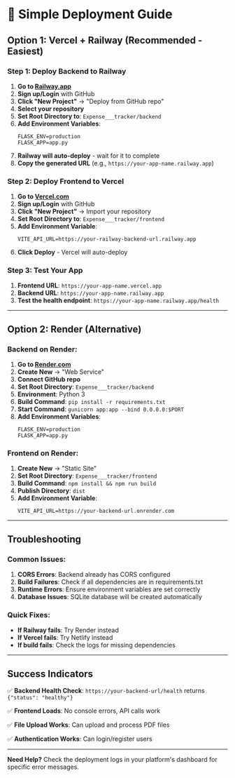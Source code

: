 # 🚀 Simple Deployment Guide

## **Option 1: Vercel + Railway (Recommended - Easiest)**

### **Step 1: Deploy Backend to Railway**

1. **Go to [Railway.app](https://railway.app)**
2. **Sign up/Login** with GitHub
3. **Click "New Project"** → "Deploy from GitHub repo"
4. **Select your repository**
5. **Set Root Directory to**: `Expense___tracker/backend`
6. **Add Environment Variables**:
   ```
   FLASK_ENV=production
   FLASK_APP=app.py
   ```
7. **Railway will auto-deploy** - wait for it to complete
8. **Copy the generated URL** (e.g., `https://your-app-name.railway.app`)

### **Step 2: Deploy Frontend to Vercel**

1. **Go to [Vercel.com](https://vercel.com)**
2. **Sign up/Login** with GitHub
3. **Click "New Project"** → Import your repository
4. **Set Root Directory to**: `Expense___tracker/frontend`
5. **Add Environment Variable**:
   ```
   VITE_API_URL=https://your-railway-backend-url.railway.app
   ```
6. **Click Deploy** - Vercel will auto-deploy

### **Step 3: Test Your App**

1. **Frontend URL**: `https://your-app-name.vercel.app`
2. **Backend URL**: `https://your-app-name.railway.app`
3. **Test the health endpoint**: `https://your-app-name.railway.app/health`

---

## **Option 2: Render (Alternative)**

### **Backend on Render:**

1. **Go to [Render.com](https://render.com)**
2. **Create New** → "Web Service"
3. **Connect GitHub repo**
4. **Set Root Directory**: `Expense___tracker/backend`
5. **Environment**: Python 3
6. **Build Command**: `pip install -r requirements.txt`
7. **Start Command**: `gunicorn app:app --bind 0.0.0.0:$PORT`
8. **Add Environment Variables**:
   ```
   FLASK_ENV=production
   FLASK_APP=app.py
   ```

### **Frontend on Render:**

1. **Create New** → "Static Site"
2. **Set Root Directory**: `Expense___tracker/frontend`
3. **Build Command**: `npm install && npm run build`
4. **Publish Directory**: `dist`
5. **Add Environment Variable**:
   ```
   VITE_API_URL=https://your-backend-url.onrender.com
   ```

---

## **Troubleshooting**

### **Common Issues:**

1. **CORS Errors**: Backend already has CORS configured
2. **Build Failures**: Check if all dependencies are in requirements.txt
3. **Runtime Errors**: Ensure environment variables are set correctly
4. **Database Issues**: SQLite database will be created automatically

### **Quick Fixes:**

- **If Railway fails**: Try Render instead
- **If Vercel fails**: Try Netlify instead
- **If build fails**: Check the logs for missing dependencies

---

## **Success Indicators**

✅ **Backend Health Check**: `https://your-backend-url/health` returns `{"status": "healthy"}`

✅ **Frontend Loads**: No console errors, API calls work

✅ **File Upload Works**: Can upload and process PDF files

✅ **Authentication Works**: Can login/register users

---

**Need Help?** Check the deployment logs in your platform's dashboard for specific error messages.
